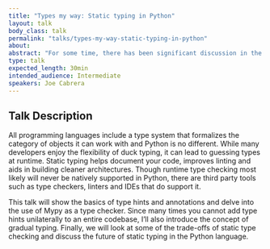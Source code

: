 ```yaml
---
title: "Types my way: Static typing in Python"
layout: talk
body_class: talk
permalink: "talks/types-my-way-static-typing-in-python"
about: 
abstract: "For some time, there has been significant discussion in the Python community about the use of static typing. There are now options for developers who enjoy strongly typed languages but also enjoy the flexibility of duck typing in Python. Please join me as we explore Mypy, type hints and annotations."
type: talk
expected_length: 30min
intended_audience: Intermediate
speakers: Joe Cabrera
---
```


## Talk Description
All programming languages include a type system that formalizes the category of objects it can work with and Python is no different. While many developers enjoy the flexibility of duck typing, it can lead to guessing types at runtime. Static typing helps document your code, improves linting and aids in building cleaner architectures. Though runtime type checking most likely will never be natively supported in Python, there are third party tools such as type checkers, linters and IDEs that do support it.

This talk will show the basics of type hints and annotations and delve into the use of Mypy as a type checker. Since many times you cannot add type hints unilaterally to an entire codebase, I’ll also introduce the concept of gradual typing. Finally, we will look at some of the trade-offs of static type checking and discuss the future of static typing in the Python language.

    